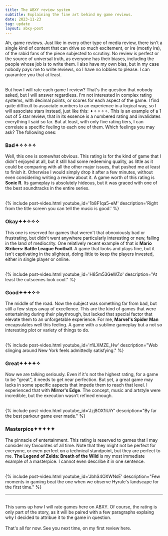 ```yaml
---
title: The ABXY review system
subtitle: Explaining the fine art behind my game reviews.
date: 2023-11-23
tag: update
layout: abxy-post
---
```


Ah, game reviews. Just like in every other type of media review, there isn't a single kind of content that can drive so much excitement, or ire (mostly ire), of the rabid fans of the piece subjected to scrutiny. No review is perfect or the source of universal truth, as everyone has their biases, including the people whose job is to write them. I also have my own bias, but in my case nobody pays me to write reviews, so I have no lobbies to please. I can guarantee you that at least.
<br><br>

But how I will rate each game I review? That's the question that nobody asked, but I will answer regardless. I'm not interested in complex rating systems, with decimal points, or scores for each aspect of the game. I find quite difficult to associate numbers to an experience in a logical way, so I will associate stars instead, just like this: ✦✧✧✧✧. This is an example of a 1 out of 5 star review, that in its essence is a numbered rating and invalidates everything I said so far. But at least, with only five rating tiers, I can correlate a specific feeling to each one of them. Which feelings you may ask? The following ones:

### Bad✦✧✧✧✧
Well, this one is somewhat obvious. This rating is for the kind of game that I didn't enjoyed at all, but it still had some redeeming quality, as little as it could be comparing with all the other major issues, that pushed me at least to finish it. Otherwise I would simply drop it after a few minutes, without even considering writing a review about it. A game worth of this rating is __Sonic R__. Its gameplay is absolutely hideous, but it was graced with one of the best soundtracks in the entire series.
<br><br>

{% include post-video.html youtube_id='1b8F1qa5-eM' description='Right from the title screen you can tell the music is good.' %}

### Okay✦✦✧✧✧
This one is reserved for games that weren't that obnoxiously bad or frustrating, but didn't went anywhere particularly interesting or new, falling in the land of mediocrity. One relatively recent example of that is __Mario Strikers: Battle League Football__. A game that looks and plays fine, but it isn't captivating in the slightest, doing little to keep the players invested, either in single player or online.
<br><br>

{% include post-video.html youtube_id='H85m53GeWZo' description="At least the cutscenes look cool." %}

### Good✦✦✦✧✧
The middle of the road. Now the subject was something far from bad, but still a few steps away of excellence. This are the kind of games that were entertaining during their playthrough, but lacked that special factor that elevate them to an unforgetable experience. For me, __Marvel's Spider Man__ encapsulates well this feeling. A game with a sublime gameplay but a not so interesting plot or variety of things to do.
<br><br>

{% include post-video.html youtube_id='rfiLXMZE_Hw' description="Web slinging around New York feels admittedly satisfying." %}

### Great✦✦✦✦✧
Now we are talking seriously. Even if it's not the highest rating, for a game to be "great", it needs to get near perfection. But yet, a great game may lacks in some specific aspects that impede them to reach that level. I experienced that with __Mirror's Edge__. The concept, music and artstyle were incredible, but the execution wasn't refined enough.
<br><br>

{% include post-video.html youtube_id='Jzj8OX1iUiY' description="By far the best parkour game ever made." %}

### Masterpice✦✦✦✦✦
The pinnacle of entertainment. This rating is reserved to games that I may consider my favourites of all time. Note that they might not be perfect for everyone, or even perfect on a technical standpoint, but they are perfect to me. __The Legend of Zelda: Breath of the Wild__ is my most immediate example of a masterpice. I cannot even describe it in one sentence.
<br><br>

{% include post-video.html youtube_id='JbhS4OXWNsE' description="Few moments in gaming beat the one when we observe Hyrule's landscape for the first time." %}

***

<br>
This sums up how I will rate games here on ABXY. Of course, the rating is only part of the story, as it will be paired with a few paragraphs explaing why I decided to attribue it to the game in question.
<br><br>
That's all for now. See you next time, on my first review here.
<br><br>
